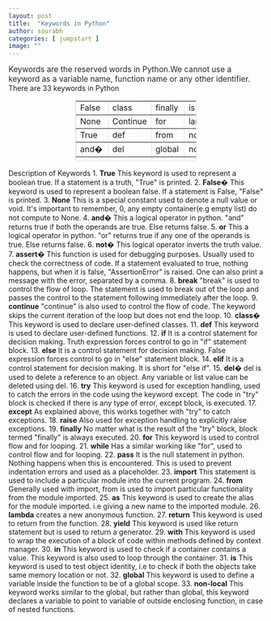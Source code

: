 ```yaml
---
layout: post
title:  "Keywords in Python"
author: sourabh
categories: [ jumpstart ]
image: ""
---
```

<span style="color: #252830;"><span style="font-size: 15.3333px;">Keywords are the reserved words in Python.We cannot use a keyword as a variable name, function name or any other identifier.</span></span> There are 33 keywords in Python

<table style="height: 119px; width: 47.6923%; border-collapse: collapse; border-color: #e3e3e3; border-style: solid; margin-left: auto; margin-right: auto;" border="1" cellpadding="2">

<tbody>

<tr style="height: 17px;">

<td style="width: 8.2967%; height: 17px;">False</td>

<td style="width: 11.4835%; height: 17px;">class</td>

<td style="width: 9.94507%; height: 17px;">finally</td>

<td style="width: 9.9725%; height: 17px;">is</td>

<td style="width: 7.99451%; height: 17px;">return</td>

</tr>

<tr style="height: 17px;">

<td style="width: 8.2967%; height: 17px;">None</td>

<td style="width: 11.4835%; height: 17px;">Continue</td>

<td style="width: 9.94507%; height: 17px;">for</td>

<td style="width: 9.9725%; height: 17px;">lambda</td>

<td style="width: 7.99451%; height: 17px;">try</td>

</tr>

<tr style="height: 17px;">

<td style="width: 8.2967%; height: 17px;">True</td>

<td style="width: 11.4835%; height: 17px;">def</td>

<td style="width: 9.94507%; height: 17px;">from</td>

<td style="width: 9.9725%; height: 17px;">nonlocal</td>

<td style="width: 7.99451%; height: 17px;">while</td>

</tr>

<tr style="height: 17px;">

<td style="width: 8.2967%; height: 17px;">and�</td>

<td style="width: 11.4835%; height: 17px;">del</td>

<td style="width: 9.94507%; height: 17px;">global</td>

<td style="width: 9.9725%; height: 17px;">not</td>

<td style="width: 7.99451%; height: 17px;">with</td>

</tr>

<tr style="height: 17px;">

<td style="width: 8.2967%; height: 17px;">as</td>

<td style="width: 11.4835%; height: 17px;">elif</td>

<td style="width: 9.94507%; height: 17px;">if�</td>

<td style="width: 9.9725%; height: 17px;">or</td>

<td style="width: 7.99451%; height: 17px;">yield</td>

</tr>

<tr style="height: 17px;">

<td style="width: 8.2967%; height: 17px;">assert</td>

<td style="width: 11.4835%; height: 17px;">else</td>

<td style="width: 9.94507%; height: 17px;">import</td>

<td style="width: 9.9725%; height: 17px;">pass</td>

<td style="width: 7.99451%; height: 17px;">�</td>

</tr>

<tr style="height: 17px;">

<td style="width: 8.2967%; height: 17px;">break</td>

<td style="width: 11.4835%; height: 17px;">except</td>

<td style="width: 9.94507%; height: 17px;">in</td>

<td style="width: 9.9725%; height: 17px;">raise</td>

<td style="width: 7.99451%; height: 17px;">�</td>

</tr>

</tbody>

</table>

<span style="color: #252830; font-family: Verdana, sans-serif; font-size: 12pt;"></span>Description of Keywords 1\. **True** This keyword is used to represent a boolean true. If a statement is a truth, "True" is printed. 2\. **False�** This keyword is used to represent a boolean false. If a statement is False, "False" is printed. 3\. **None** This is a special constant used to denote a null value or void. It's important to remember, 0, any empty container(e.g empty list) do not compute to None. 4\. **and�** This a logical operator in python. "and" returns true if both the operands are true. Else returns false. 5\. **or** This a logical operator in python. "or" returns true if any one of the operands is true. Else returns false. 6\. **not�** This logical operator inverts the truth value. 7\. **assert**� This function is used for debugging purposes. Usually used to check the correctness of code. If a statement evaluated to true, nothing happens, but when it is false, "AssertionError" is raised. One can also print a message with the error, separated by a comma. 8\. **break** "break" is used to control the flow of loop. The statement is used to break out of the loop and passes the control to the statement following immediately after the loop. 9\. **continue** "continue" is also used to control the flow of code. The keyword skips the current iteration of the loop but does not end the loop. 10\. **class**� This keyword is used to declare user-defined classes. 11\. **def** This keyword is used to declare user-defined functions. 12\. **if** It is a control statement for decision making. Truth expression forces control to go in "if" statement block. 13\. **else** It is a control statement for decision making. False expression forces control to go in "else" statement block. 14\. **elif** It is a control statement for decision making. It is short for "else if". 15\. **del**� del is used to delete a reference to an object. Any variable or list value can be deleted using del. 16\. **try** This keyword is used for exception handling, used to catch the errors in the code using the keyword except. The code in "try" block is checked if there is any type of error, except block, is executed. 17\. **except** As explained above, this works together with "try" to catch exceptions. 18\. **raise** Also used for exception handling to explicitly raise exceptions. 19\. **finally** No matter what is the result of the "try" block, block termed "finally" is always executed. 20\. **for** This keyword is used to control flow and for looping. 21\. **while** Has a similar working like "for", used to control flow and for looping. 22\. **pass** It is the null statement in python. Nothing happens when this is encountered. This is used to prevent indentation errors and used as a placeholder. 23\. **import** This statement is used to include a particular module into the current program. 24\. **from** Generally used with import, from is used to import particular functionality from the module imported. 25\. **as** This keyword is used to create the alias for the module imported. i.e giving a new name to the imported module. 26\. **lambda** creates a new anonymous function. 27\. **return** This keyword is used to return from the function. 28\. **yield** This keyword is used like return statement but is used to return a generator. 29\. **with** This keyword is used to wrap the execution of a block of code within methods defined by context manager. 30\. **in** This keyword is used to check if a container contains a value. This keyword is also used to loop through the container. 31\. **is** This keyword is used to test object identity, i.e to check if both the objects take same memory location or not. 32\. **global** This keyword is used to define a variable inside the function to be of a global scope. 33\. **non-local** This keyword works similar to the global, but rather than global, this keyword declares a variable to point to variable of outside enclosing function, in case of nested functions.